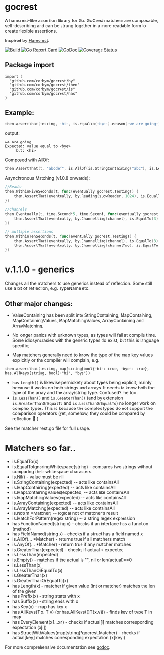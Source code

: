 # gocrest

A hamcrest-like assertion library for Go. GoCrest matchers are composable, self-describing and
can be strung together in a more readable form to create flexible assertions. 

Inspired by [Hamcrest](https://github.com/hamcrest). 

[![Build](https://github.com/corbym/gocrest/actions/workflows/build.yml/badge.svg?branch=master)](https://github.com/corbym/gocrest/actions/workflows/build.yml)
[![Go Report Card](https://goreportcard.com/badge/github.com/corbym/gocrest)](https://goreportcard.com/report/github.com/corbym/gocrest)
[![GoDoc](https://godoc.org/github.com/corbym/gocrest?status.svg)](http://godoc.org/github.com/corbym/gocrest)
[![Coverage Status](https://coveralls.io/repos/github/corbym/gocrest/badge.svg?branch=master)](https://coveralls.io/github/corbym/gocrest?branch=master)
## Package import

```
import (
  "github.com/corbym/gocrest/by"
  "github.com/corbym/gocrest/then"
  "github.com/corbym/gocrest/is"
  "github.com/corbym/gocrest/has"
)
```

## Example:
```go
then.AssertThat(testing, "hi", is.EqualTo("bye").Reason("we are going"))
```

output:

```
we are going
Expected: value equal to <bye>
     but: <hi>
```

Composed with AllOf:

```go
then.AssertThat(t, "abcdef", is.AllOf(is.StringContaining("abc"), is.LessThan("ghi")))
```

Asynchronous Matching (v1.0.8 onwards):

```go
//Reader
then.WithinFiveSeconds(t, func(eventually gocrest.TestingT) {
	then.AssertThat(eventually, by.Reading(slowReader, 1024), is.EqualTo([]byte("abcdefghijklmnopqrstuv")))
})
```
```go
//channels
then.Eventually(t, time.Second*5, time.Second, func(eventually gocrest.TestingT) {
	then.AssertThat(eventually, by.Channelling(channel), is.EqualTo(3).Reason("should not fail"))
})
```
```go
// multiple assertions
then.WithinTenSeconds(t, func(eventually gocrest.TestingT) {
	then.AssertThat(eventually, by.Channelling(channel), is.EqualTo(3).Reason("should not fail"))
	then.AssertThat(eventually, by.Channelling(channelTwo), is.EqualTo("11").Reason("This is unreachable"))
})
```
# v.1.1.0 - generics

Changes all the matchers to use generics instead of reflection. Some still use a bit of reflection, e.g. TypeName etc.

## Other major changes:

* ValueContaining has been split into StringContaining, MapContaining, MapContainingValues, MapMatchingValues, ArrayContaining and ArrayMatching.
* No longer panics with unknown types, as types will fail at compile time.
Some idiosyncrasies with the generic types do exist, but this is language specific;

* Map matchers generally need to know the type of the map key values explicitly or the compiler will complain, e.g.
```
then.AssertThat(testing, map[string]bool{"hi": true, "bye": true}, has.AllKeys[string, bool]("hi", "bye"))
```
* `has.Length()` is likewise pernickety about types being explicit, mainly because it works on both strings and arrays. It needs to know both the type of the array and the array/string type. Confused? me too.
* `is.LessThan()` and `is.GreaterThan()` (and by extension `is.GreaterThanOrEqualTo` and `is.LessThanOrEqualTo`) no longer work on complex types. This is because the complex types do not support the comparison operators (yet, somehow, they could be compared by reflection 🤷 )

See the matcher_test.go file for full usage.

# Matchers so far..

- is.EqualTo(x)
- is.EqualToIgnoringWhitespace(string) - compares two strings without comparing their whitespace characters.
- is.Nil() - value must be nil
- is.StringContaining(expected) -- acts like containsAll
- is.MapContaining(expected) -- acts like containsAll
- is.MapContainingValues(expected) -- acts like containsAll
- is.MapMatchingValues(expected) -- acts like containsAll
- is.ArrayContaining(expected) -- acts like containsAll
- is.ArrayMatching(expected) -- acts like containsAll
- is.Not(m *Matcher) -- logical not of matcher's result
- is.MatchForPattern(regex string) -- a string regex expression
- has.FunctionNamed(string x) - checks if an interface has a function (method)
- has.FieldNamed(string x) - checks if a struct has a field named x
- is.AllOf(... *Matcher) - returns true if all matchers match
- is.AnyOf(... *Matcher) - return true if any matcher matches
- is.GreaterThan(expected) - checks if actual > expected
- is.LessThan(expected)
- is.Empty() - matches if the actual is "", nil or len(actual)==0
- is.LessThan(x)
- is.LessThanOrEqualTo(x)
- is.GreaterThan(x)
- is.GreaterThanOrEqualTo(x)
- has.Length(x) - matcher if given value (int or matcher) matches the len of the given
- has.Prefix(x) - string starts with x
- has.Suffix(x) - string ends with x
- has.Key(x) - map has key x
- has.AllKeys(T x, T y) (or has.AllKeys([]T{x,y})) - finds key of type T in map
- has.EveryElement(x1...xn) - checks if actual[i] matches corresponding expectation (x[i])
- has.StructWithValues(map[string]*gocrest.Matcher) - checks if actual[key] matches corresponding expectation (x[key])

For more comprehensive documentation see [godoc](http://godoc.org/github.com/corbym/gocrest).
